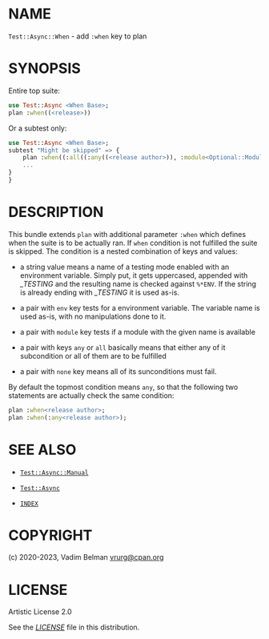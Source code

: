 # NAME

`Test::Async::When` - add `:when` key to plan

# SYNOPSIS

Entire top suite:

``` raku
use Test::Async <When Base>;
plan :when((<release>))
```

Or a subtest only:

``` raku
use Test::Async <When Base>;
subtest "Might be skipped" => {
    plan :when((:all((:any((<release author>)), :module<Optional::Module>))));
    ...
}
}
```

# DESCRIPTION

This bundle extends `plan` with additional parameter `:when` which defines when the suite is to be actually ran. If `when` condition is not fulfilled the suite is skipped. The condition is a nested combination of keys and values:

  - a string value means a name of a testing mode enabled with an environment variable. Simply put, it gets uppercased, appended with *\_TESTING* and the resulting name is checked against `%*ENV`. If the string is already ending with *\_TESTING* it is used as-is.

  - a pair with `env` key tests for a environment variable. The variable name is used as-is, with no manipulations done to it.

  - a pair with `module` key tests if a module with the given name is available

  - a pair with keys `any` or `all` basically means that either any of it subcondition or all of them are to be fulfilled

  - a pair with `none` key means all of its sunconditions must fail.

By default the topmost condition means `any`, so that the following two statements are actually check the same condition:

``` raku
plan :when<release author>;
plan :when(:any<release author>);
```

# SEE ALSO

  - [`Test::Async::Manual`](Manual.md)

  - [`Test::Async`](../Async.md)

  - [`INDEX`](../../../../INDEX.md)

# COPYRIGHT

(c) 2020-2023, Vadim Belman <vrurg@cpan.org>

# LICENSE

Artistic License 2.0

See the [*LICENSE*](../../../../LICENSE) file in this distribution.

